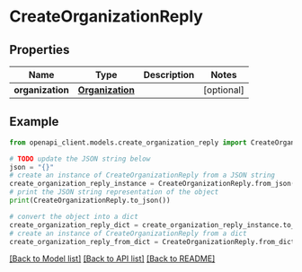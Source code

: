 # CreateOrganizationReply


## Properties

Name | Type | Description | Notes
------------ | ------------- | ------------- | -------------
**organization** | [**Organization**](Organization.md) |  | [optional] 

## Example

```python
from openapi_client.models.create_organization_reply import CreateOrganizationReply

# TODO update the JSON string below
json = "{}"
# create an instance of CreateOrganizationReply from a JSON string
create_organization_reply_instance = CreateOrganizationReply.from_json(json)
# print the JSON string representation of the object
print(CreateOrganizationReply.to_json())

# convert the object into a dict
create_organization_reply_dict = create_organization_reply_instance.to_dict()
# create an instance of CreateOrganizationReply from a dict
create_organization_reply_from_dict = CreateOrganizationReply.from_dict(create_organization_reply_dict)
```
[[Back to Model list]](../README.md#documentation-for-models) [[Back to API list]](../README.md#documentation-for-api-endpoints) [[Back to README]](../README.md)


